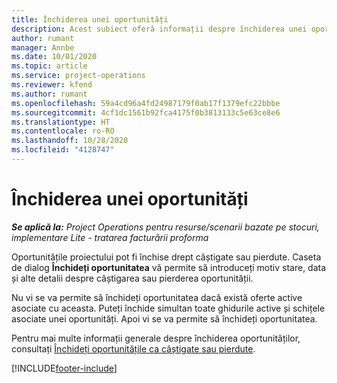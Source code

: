 ```yaml
---
title: Închiderea unei oportunități
description: Acest subiect oferă informații despre închiderea unei oportunități de proiect.
author: rumant
manager: Annbe
ms.date: 10/01/2020
ms.topic: article
ms.service: project-operations
ms.reviewer: kfend
ms.author: rumant
ms.openlocfilehash: 59a4cd96a4fd24987179f0ab17f1379efc22bbbe
ms.sourcegitcommit: 4cf1dc1561b92fca4175f0b3813133c5e63ce8e6
ms.translationtype: HT
ms.contentlocale: ro-RO
ms.lasthandoff: 10/28/2020
ms.locfileid: "4128747"
---
```

# <a name="close-an-opportunity"></a>Închiderea unei oportunități

_**Se aplică la:** Project Operations pentru resurse/scenarii bazate pe stocuri, implementare Lite - tratarea facturării proforma_

Oportunitățile proiectului pot fi închise drept câștigate sau pierdute. Caseta de dialog **Închideți oportunitatea** vă permite să introduceți motiv stare, data și alte detalii despre câștigarea sau pierderea oportunității.

Nu vi se va permite să închideți oportunitatea dacă există oferte active asociate cu aceasta. Puteți închide simultan toate ghidurile active și schițele asociate unei oportunități. Apoi vi se va permite să închideți oportunitatea.

Pentru mai multe informații generale despre închiderea oportunităților, consultați [Închideți oportunitățile ca câștigate sau pierdute](https://docs.microsoft.com/dynamics365/sales-enterprise/close-opportunity-won-lost-sales).


[!INCLUDE[footer-include](../includes/footer-banner.md)]